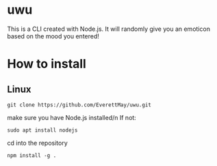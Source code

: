 # uwu
This is a CLI created with Node.js.
It will randomly give you an emoticon based on the mood you entered!

# How to install
## Linux
```
git clone https://github.com/EverettMay/uwu.git
```
make sure you have Node.js installed/n
If not:
```
sudo apt install nodejs
```
cd into the repository
```
npm install -g .
```

